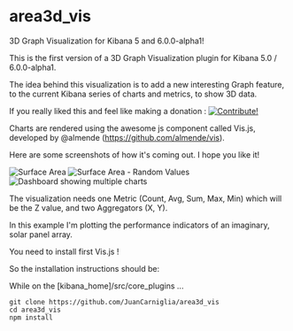 # area3d_vis
3D Graph Visualization for Kibana 5 and 6.0.0-alpha1!

This is the first version of a 3D Graph Visualization plugin for Kibana 5.0 / 6.0.0-alpha1.

The idea behind this visualization is to add a new interesting Graph feature, to the current Kibana series of 
charts and metrics, to show 3D data.

If you really liked this and feel like making a donation : <a href="https://www.paypal.com/cgi-bin/webscr?cmd=_donations&business=juan.carniglia@gmail.com&lc=AR&item_name=JuanCarniglia&item_number=1010&currency_code=USD&bn=PP-DonationsBF:btn_donate_LG.gif:NonHosted">
<img src="https://www.paypalobjects.com/en_US/i/btn/btn_donate_LG.gif" border="0" alt="Contribute!" />
</a>

Charts are rendered using the awesome js component called Vis.js, developed by @almende (https://github.com/almende/vis).

Here are some screenshots of how it's coming out. I hope you like it!

![Surface Area](3d_charts_Screenshot1.PNG)
![Surface Area - Random Values](3d_charts_Screenshot2.PNG)
![Dashboard showing multiple charts](3d_charts_Screenshot3.PNG)

The visualization needs one Metric (Count, Avg, Sum, Max, Min) which will be the Z value, 
and two Aggregators (X, Y).

In this example I'm plotting the performance indicators of an imaginary, solar panel array.

You need to install first Vis.js !

So the installation instructions should be:

While on the [kibana_home]/src/core_plugins ...
```
git clone https://github.com/JuanCarniglia/area3d_vis
cd area3d_vis
npm install
```



